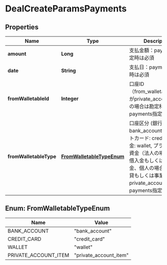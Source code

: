 

# DealCreateParamsPayments


## Properties

| Name | Type | Description | Notes |
|------------ | ------------- | ------------- | -------------|
|**amount** | **Long** | 支払金額：payments指定時は必須 |  |
|**date** | **String** | 支払日：payments指定時は必須 |  |
|**fromWalletableId** | **Integer** | 口座ID（from_walletable_typeがprivate_account_itemの場合は勘定科目ID）：payments指定時は必須 |  |
|**fromWalletableType** | [**FromWalletableTypeEnum**](#FromWalletableTypeEnum) | 口座区分 (銀行口座: bank_account, クレジットカード: credit_card, 現金: wallet, プライベート資金（法人の場合は役員借入金もしくは役員借入金、個人の場合は事業主貸もしくは事業主借）: private_account_item)：payments指定時は必須 |  |



## Enum: FromWalletableTypeEnum

| Name | Value |
|---- | -----|
| BANK_ACCOUNT | &quot;bank_account&quot; |
| CREDIT_CARD | &quot;credit_card&quot; |
| WALLET | &quot;wallet&quot; |
| PRIVATE_ACCOUNT_ITEM | &quot;private_account_item&quot; |



